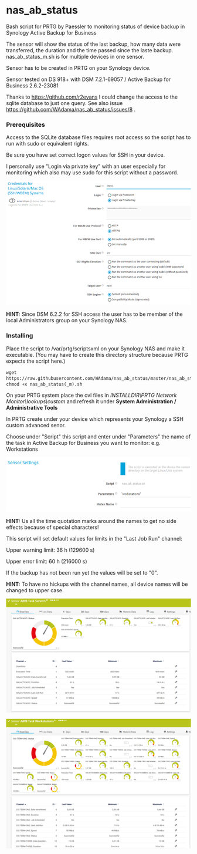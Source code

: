 # nas_ab_status
Bash script for PRTG by Paessler to monitoring status of device backup in Synology Active Backup for Business

The sensor will show the status of the last backup, how many data were transferred, the duration and the time passed since the laste backup. nas_ab_status_m.sh is for multiple devices in one sensor.

Sensor has to be created in PRTG on your Synology device.

Sensor tested on DS 918+ with DSM 7.2.1-69057 / Active Backup for Business 2.6.2-23081

Thanks to https://github.com/r2evans I could change the access to the sqlite database to just one query. See also issue https://github.com/WAdama/nas_ab_status/issues/8 .

### Prerequisites

Access to the SQLite database files requires root access so the script has to run with sudo or equivalent rights.

Be sure you have set correct logon values for SSH in your device.

I personally use "Login via private key" with an user especially for monitoring which also may use sudo for this script without a password.

![Screenshot1](./images/ssh_settings.png)

**HINT:** Since DSM 6.2.2 for SSH access the user has to be member of the local Administrators group on your Synology NAS.

### Installing

Place the script to /var/prtg/scriptsxml on your Synology NAS and make it executable. (You may have to create this directory structure because PRTG expects the script here.)

```
wget https://raw.githubusercontent.com/WAdama/nas_ab_status/master/nas_ab_status.sh
chmod +x nas_ab_status(_m).sh
```

On your PRTG system place the ovl files in *INSTALLDIR\PRTG Network Monitor\lookups\custom* and refresh it under **System Administration / Administrative Tools**

In PRTG create under your device which represents your Synology a SSH custom advanced senor.

Choose under "Script" this script and enter under "Parameters" the name of the task in Active Backup for Business you want to monitor: e.g. Workstations

![Screenshot1](./images/nas_ab_status_set.png)

**HINT:** Us all the time quotation marks around the names to get no side effects because of special characters!

This script will set default values for limits in the "Last Job Run" channel:

Upper warning limit: 36 h (129600 s)

Upper error limit: 60 h (216000 s)

If the backup has not been run yet the values will be set to "0".

**HINT:** To have no hickups with the channel names, all device names will be changed to upper case.

![Screenshot1](./images/nas_ab_status_sensor_01.png)

![Screenshot1](./images/nas_ab_status_sensor_02.png)

